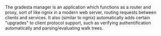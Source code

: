The gradesta manager is an application which functions as a router and proxy, sort of like ngnix in a modern web server, routing requests between clients and services. It also (similar to ngnix) automatically adds certain "upgrades" to client protocol support, such as verifying authentification automatically and parsing/evaluating walk trees.
